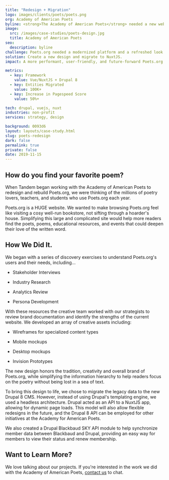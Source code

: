 ```yaml
---
title: "Redesign + Migration"
logo: images/clients/poets/poets.png
org: Academy of American Poets
byline: <strong>The Academy of American Poets</strong> needed a new website that respected their time-honored brand.
image:
  src: /images/case-studies/poets-design.jpg
  title: Academy of American Poets
seo:
  description: byline
challenge: Poets.org needed a modernized platform and a refreshed look.
solution: Create a new design and migrate to NuxtJS.
impact: A more performant, user-friendly, and future-forward Poets.org.

metrics:
  - key: Framework
    value: Vue/NuxtJS + Drupal 8
  - key: Entities Migrated
    value: 100K+
  - key: Increase in Pagespeed Score
    value: 50%+

tech: drupal, vuejs, nuxt
industries: non-profit
services: strategy, design

background: 0093d6
layout: layouts/case-study.html
slug: poets-redesign
dark: false
permalink: true
private: false
date: 2019-11-15
---
```


## How do you find your favorite poem?

When Tandem began working with the Academy of American Poets to redesign and rebuild Poets.org, we were thinking of the millions of poetry lovers, teachers, and students who use Poets.org each year.

Poets.org is a HUGE website. We wanted to make browsing Poets.org feel like visiting a cosy well-run bookstore, not sifting through a hoarder's house. Simplifying this large and complicated site would help more readers find the poets, poems, educational resources, and events that could deepen their love of the written word.

## How We Did It.

We began with a series of discovery exercises to understand Poets.org's users and their needs, including...

-   Stakeholder Interviews

-   Industry Research

-   Analytics Review

-   Persona Development

With these resources the creative team worked with our strategists to review brand documentation and identify the strengths of the current website. We developed an array of creative assets including:

-   Wireframes for specialized content types

-   Mobile mockups

-   Desktop mockups

-   Invision Prototypes

The new design honors the tradition, creativity and overall brand of Poets.org, while simplifying the information hierarchy to help readers focus on the poetry without being lost in a sea of text.

To bring this design to life, we chose to migrate the legacy data to the new Drupal 8 CMS. However, instead of using Drupal's templating engine, we used a headless architecture. Drupal acted as an API to a NuxtJS app, allowing for dynamic page loads. This model will also allow flexible redesigns in the future, and the Drupal 8 API can be employed for other initiatives at the Academy for American Poets.

We also created a Drupal Blackbaud SKY API module to help synchronize member data between Blackbaud and Drupal, providing an easy way for members to view their status and renew membership.

## Want to Learn More?

We love talking about our projects. If you're interested in the work we did with the Academy of American Poets, [contact us](contact) to chat.
